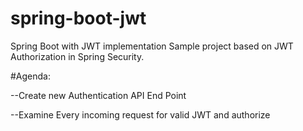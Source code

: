 # spring-boot-jwt
Spring Boot with JWT implementation
Sample project based on JWT Authorization in Spring Security.

#Agenda:

 --Create new Authentication API End Point
 
 --Examine Every incoming request for valid JWT and authorize 
